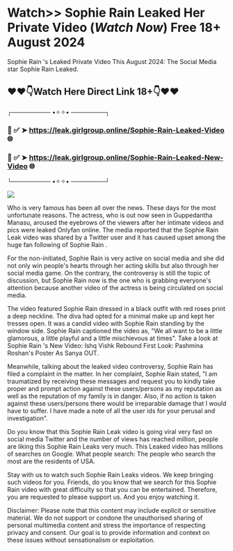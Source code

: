 # Watch>> Sophie Rain Leaked Her Private Video (*Watch Now*) Free 18+ August 2024
Sophie Rain 's Leaked Private Video This August 2024: The Social Media star Sophie Rain Leaked.



## ❤❤👇Watch Here Direct Link 18+👇❤❤



┌───────── •✧✧• ────────┐



### 📌 ✅ ➤ https://leak.girlgroup.online/Sophie-Rain-Leaked-Video 🌐



### 📌 ✅ ➤ https://leak.girlgroup.online/Sophie-Rain-Leaked-New-Video 🌐



└───────── •✧✧• ────────┘

<a href='https://leak.girlgroup.online' title='PLAY NOW'><img src='https://blogger.googleusercontent.com/img/b/R29vZ2xl/AVvXsEi4F-elQIpeyB181LAymx2pfiPeD3Rai3Hrdcc8m1MZS3xdT1-0I9t5ONFx37GY94WdxDP_XzYttCeT_6FrPzAYAhCmWBlSVA0j7fqqYGeXtzugUzvu5U0vjZ-_Jy84V-mO9ZF6r2-sn4nSuIB4VcSO_ujFabxbzJZ-z1XWfhF4keqvQZuNESukUEM0vKM/s543/e82729_0eac070815174becaeff58939ca0cc46~mv2.webp' /></a>

Who is very famous has been all over the news. These days for the most unfortunate reasons. The actress, who is out now seen in Guppedantha Manasu, aroused the eyebrows of the viewers after her intimate videos and pics were leaked Onlyfan online. The media reported that the Sophie Rain Leak video was shared by a Twitter user and it has caused upset among the huge fan following of Sophie Rain .



For the non-initiated, Sophie Rain is very active on social media and she did not only win people's hearts through her acting skills but also through her social media game. On the contrary, the controversy is still the topic of discussion, but Sophie Rain now is the one who is grabbing everyone's attention because another video of the actress is being circulated on social media.





The video featured Sophie Rain dressed in a black outfit with red roses print a deep neckline. The diva had opted for a minimal make up and kept her tresses open. It was a candid video with Sophie Rain standing by the window side. Sophie Rain captioned the video as, "We all want to be a little glamorous, a little playful and a little mischievous at times". Take a look at Sophie Rain 's New Video: Ishq Vishk Rebound First Look: Pashmina Roshan's Poster As Sanya OUT.





Meanwhile, talking about the leaked video controversy, Sophie Rain has filed a complaint in the matter. In her complaint, Sophie Rain stated, "I am traumatized by receiving these messages and request you to kindly take proper and prompt action against these users/persons as my reputation as well as the reputation of my family is in danger. Also, if no action is taken against these users/persons there would be irreparable damage that I would have to suffer. I have made a note of all the user ids for your perusal and investigation".





Do you know that this Sophie Rain Leak video is going viral very fast on social media Twitter and the number of views has reached million, people are liking this Sophie Rain Leaks very much. This Leaked video has millions of searches on Google. What people search: The people who search the most are the residents of USA.





Stay with us to watch such Sophie Rain Leaks videos. We keep bringing such videos for you. Friends, do you know that we search for this Sophie Rain video with great difficulty so that you can be entertained. Therefore, you are requested to please support us. And you enjoy watching it.







Disclaimer: Please note that this content may include explicit or sensitive material. We do not support or condone the unauthorised sharing of personal multimedia content and stress the importance of respecting privacy and consent. Our goal is to provide information and context on these issues without sensationalism or exploitation.
